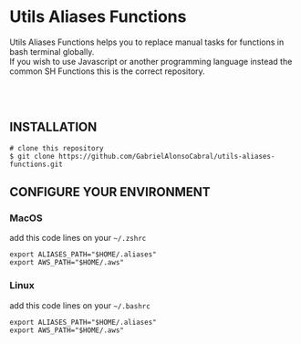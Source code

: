 # Utils Aliases Functions
  Utils Aliases Functions helps you to replace manual tasks for functions in bash terminal globally. <br/>
  If you wish to use Javascript or another programming language instead the common SH Functions this is the correct repository.
  
  <br/>
  <br/>

## INSTALLATION

```
# clone this repository
$ git clone https://github.com/GabrielAlonsoCabral/utils-aliases-functions.git
```

## CONFIGURE YOUR ENVIRONMENT


### MacOS
add this code lines on your ```~/.zshrc```

```
export ALIASES_PATH="$HOME/.aliases"
export AWS_PATH="$HOME/.aws"        
```

### Linux
add this code lines on your ```~/.bashrc```

```
export ALIASES_PATH="$HOME/.aliases"
export AWS_PATH="$HOME/.aws"        
```